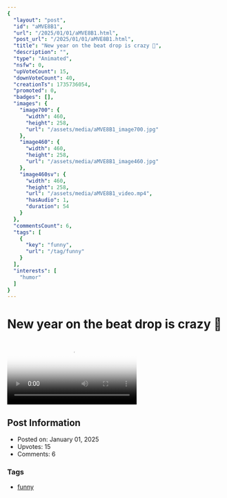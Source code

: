 ```yaml
---
{
  "layout": "post",
  "id": "aMVE8B1",
  "url": "/2025/01/01/aMVE8B1.html",
  "post_url": "/2025/01/01/aMVE8B1.html",
  "title": "New year on the beat drop is crazy 🤣",
  "description": "",
  "type": "Animated",
  "nsfw": 0,
  "upVoteCount": 15,
  "downVoteCount": 40,
  "creationTs": 1735736054,
  "promoted": 0,
  "badges": [],
  "images": {
    "image700": {
      "width": 460,
      "height": 258,
      "url": "/assets/media/aMVE8B1_image700.jpg"
    },
    "image460": {
      "width": 460,
      "height": 258,
      "url": "/assets/media/aMVE8B1_image460.jpg"
    },
    "image460sv": {
      "width": 460,
      "height": 258,
      "url": "/assets/media/aMVE8B1_video.mp4",
      "hasAudio": 1,
      "duration": 54
    }
  },
  "commentsCount": 6,
  "tags": [
    {
      "key": "funny",
      "url": "/tag/funny"
    }
  ],
  "interests": [
    "humor"
  ]
}
---
```


# New year on the beat drop is crazy 🤣

<video controls playsinline loop poster="/assets/media/aMVE8B1_image460.jpg">
  <source src="/assets/media/aMVE8B1_video.mp4" type="video/mp4">
  Your browser does not support the video tag.
</video>

## Post Information

- Posted on: January 01, 2025
- Upvotes: 15
- Comments: 6

### Tags

- [funny](/tag/funny)
